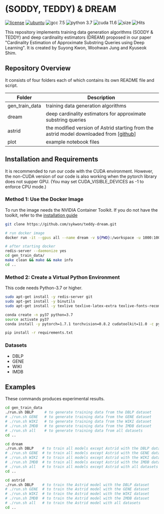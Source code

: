# (SODDY, TEDDY) & DREAM

[![license](https://img.shields.io/github/license/sykwon/teddy-dream?color=brightgreen)](https://github.com/sykwon/teddy-dream/blob/master/LICENSE)
[![ubuntu](https://img.shields.io/badge/ubuntu-v18.04-orange)](https://wiki.ubuntu.com/Releases)
![gcc 7.5](https://img.shields.io/badge/gcc-v7.5-blue)
![python 3.7](https://img.shields.io/badge/python-v3.7-blue)
![cuda 11.6](https://img.shields.io/badge/cuda-v11.6-blue)
![size](https://img.shields.io/github/repo-size/sykwon/teddy-dream?color=yellow)
![Hits](https://hits.seeyoufarm.com/api/count/incr/badge.svg?url=https%3A%2F%2Fgithub.com%2Fsykwon%2Fteddy-dream&count_bg=%2379C83D&title_bg=%23555555&icon=&icon_color=%23E7E7E7&title=hits&edge_flat=false)

This repository implements training data generation algorithms (SODDY & TEDDY) and deep cardinality estimators (DREAM) proposed in our paper "Cardinality Estimation of Approximate Substring Queries using Deep Learning". It is created by Suyong Kwon, Woohwan Jung and Kyuseok Shim.

## Repository Overview

It consists of four folders each of which contains its own README file and script.

|Folder| Description |
|---|---|
| gen_train_data | training data generation algorithms |
| dream  | deep cardinality estimators for approximate substring queries |
| astrid | the modified version of Astrid starting from the astrid model downloaded from [[github](<https://github.com/saravanan-thirumuruganathan/astrid-string-selectivity>)]|
| plot | example notebook files |

## Installation and Requirements
It is recommended to run our code with the CUDA environment.
However, the non-CUDA version of our code is also working when the pytorch library does not supper GPU. (You may set CUDA_VISIBLE_DEVICES as -1 to enforce CPU mode.)

### Method 1: Use the Docker Image
To run the image needs the NVIDIA Container Toolkit. If you do not have the toolkit, refer to the [installation guide](<https://docs.nvidia.com/datacenter/cloud-native/container-toolkit/install-guide.html#docker>)

```bash
git clone https://github.com/sykwon/teddy-dream.git

# run docker image
docker run -it --gpus all --name dream -v ${PWD}:/workspace -u 1000:1000 sykwon/dream /bin/bash

# after starting docker
redis-server --daemonize yes
cd gen_train_data/
make clean && make && make info
cd ..
```

### Method 2: Create a Virtual Python Environment
This code needs Python-3.7 or higher.

```bash
sudo apt-get install -y redis-server git
sudo apt-get install -y binutils
sudo apt-get install -y texlive texlive-latex-extra texlive-fonts-recommended dvipng cm-super

conda create -n py37 python=3.7
source activate py37
conda install -y pytorch=1.7.1 torchvision=0.8.2 cudatoolkit=11.0 -c pytorch -c nvidia

pip install -r requirements.txt
```

### Datasets

* DBLP
* GENE
* WIKI
* IMDB

## Examples

These commands produces experimental results.

```bash
cd gen_train_data
./run.sh DBLP     # to generate training data from the DBLP dataset
# ./run.sh GENE   # to generate training data from the GENE dataset
# ./run.sh WIKI   # to generate training data from the WIKI dataset
# ./run.sh IMDB   # to generate training data from the IMDB dataset
# ./run.sh all    # to generate training data from all datasets
cd ..

cd dream
./run.sh DBLP    # to train all models except Astrid with the DBLP dataset
# ./run.sh GENE  # to train all models except Astrid with the GENE dataset
# ./run.sh WIKI  # to train all models except Astrid with the WIKI dataset
# ./run.sh IMDB  # to train all models except Astrid with the IMDB dataset
# ./run.sh all   # to train all models except Astrid with all datasets
cd ..

cd astrid
./run.sh DBLP    # to train the Astrid model with the DBLP dataset
# ./run.sh GENE  # to train the Astrid model with the GENE dataset
# ./run.sh WIKI  # to train the Astrid model with the WIKI dataset
# ./run.sh IMDB  # to train the Astrid model with the IMDB dataset
# ./run.sh all   # to train the Astrid model with all datasets
cd ..
```

